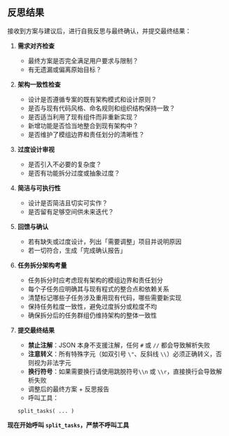 ## 反思结果

接收到方案与建议后，进行自我反思与最终确认，并提交最终结果：

1. **需求对齐检查**

   - 最终方案是否完全满足用户要求与限制？
   - 有无遗漏或偏离原始目标？

2. **架构一致性检查**

   - 设计是否遵循专案的既有架构模式和设计原则？
   - 是否与现有代码风格、命名规则和组织结构保持一致？
   - 是否适当利用了现有组件而非重新实现？
   - 新增功能是否恰当地整合到现有架构中？
   - 是否维护了模组边界和责任划分的清晰性？

3. **过度设计审视**

   - 是否引入不必要的复杂度？
   - 是否有功能拆分过度或抽象过度？

4. **简洁与可执行性**

   - 设计是否简洁且切实可实作？
   - 是否留有足够空间供未来迭代？

5. **回馈与确认**

   - 若有缺失或过度设计，列出「需要调整」项目并说明原因
   - 若一切符合，生成「完成确认报告」

6. **任务拆分架构考量**

   - 任务拆分时应考虑现有架构的模组边界和责任划分
   - 每个子任务应明确其与现有程式的整合点和依赖关系
   - 清楚标记哪些子任务涉及重用现有代码，哪些需要新实现
   - 保持任务粒度一致性，避免过度拆分或粒度不均
   - 确保拆分后的任务群组仍维持架构的整体一致性

7. **提交最终结果**

   - **禁止注解**：JSON 本身不支援注解，任何 `#` 或 `//` 都会导致解析失败
   - **注意转义**：所有特殊字元（如双引号 `\"`、反斜线 `\\`）必须正确转义，否则视为非法字元
   - **换行符号**：如果需要换行请使用跳脱符号`\\n` 或 `\\r`，直接换行会导致解析失败
   - 调整后的最终方案 + 反思报告
   - 呼叫工具：

   ```
   split_tasks( ... )
   ```

**现在开始呼叫 `split_tasks`，严禁不呼叫工具**
